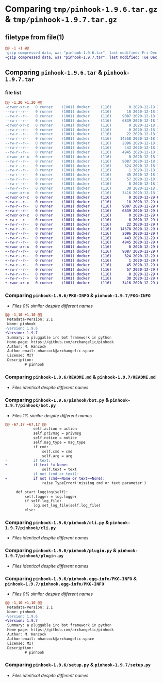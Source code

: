 # Comparing `tmp/pinhook-1.9.6.tar.gz` & `tmp/pinhook-1.9.7.tar.gz`

## filetype from file(1)

```diff
@@ -1 +1 @@
-gzip compressed data, was "pinhook-1.9.6.tar", last modified: Fri Dec 18 16:47:04 2020, max compression
+gzip compressed data, was "pinhook-1.9.7.tar", last modified: Tue Dec 29 02:52:36 2020, max compression
```

## Comparing `pinhook-1.9.6.tar` & `pinhook-1.9.7.tar`

### file list

```diff
@@ -1,20 +1,20 @@
-drwxr-xr-x   0 runner    (1001) docker     (116)        0 2020-12-18 16:47:04.213005 pinhook-1.9.6/
--rw-r--r--   0 runner    (1001) docker     (116)       18 2020-12-18 16:46:51.000000 pinhook-1.9.6/MANIFEST.in
--rw-r--r--   0 runner    (1001) docker     (116)     9087 2020-12-18 16:47:04.213005 pinhook-1.9.6/PKG-INFO
--rw-r--r--   0 runner    (1001) docker     (116)     6839 2020-12-18 16:46:51.000000 pinhook-1.9.6/README.md
-drwxr-xr-x   0 runner    (1001) docker     (116)        0 2020-12-18 16:47:04.213005 pinhook-1.9.6/pinhook/
--rw-r--r--   0 runner    (1001) docker     (116)        0 2020-12-18 16:46:51.000000 pinhook-1.9.6/pinhook/__init__.py
--rw-r--r--   0 runner    (1001) docker     (116)       22 2020-12-18 16:46:51.000000 pinhook-1.9.6/pinhook/__version__.py
--rw-r--r--   0 runner    (1001) docker     (116)    14558 2020-12-18 16:46:51.000000 pinhook-1.9.6/pinhook/bot.py
--rw-r--r--   0 runner    (1001) docker     (116)     2096 2020-12-18 16:46:51.000000 pinhook-1.9.6/pinhook/cli.py
--rw-r--r--   0 runner    (1001) docker     (116)      443 2020-12-18 16:46:51.000000 pinhook-1.9.6/pinhook/log.py
--rw-r--r--   0 runner    (1001) docker     (116)     4945 2020-12-18 16:46:51.000000 pinhook-1.9.6/pinhook/plugin.py
-drwxr-xr-x   0 runner    (1001) docker     (116)        0 2020-12-18 16:47:04.213005 pinhook-1.9.6/pinhook.egg-info/
--rw-r--r--   0 runner    (1001) docker     (116)     9087 2020-12-18 16:47:04.000000 pinhook-1.9.6/pinhook.egg-info/PKG-INFO
--rw-r--r--   0 runner    (1001) docker     (116)      324 2020-12-18 16:47:04.000000 pinhook-1.9.6/pinhook.egg-info/SOURCES.txt
--rw-r--r--   0 runner    (1001) docker     (116)        1 2020-12-18 16:47:04.000000 pinhook-1.9.6/pinhook.egg-info/dependency_links.txt
--rw-r--r--   0 runner    (1001) docker     (116)       45 2020-12-18 16:47:04.000000 pinhook-1.9.6/pinhook.egg-info/entry_points.txt
--rw-r--r--   0 runner    (1001) docker     (116)       57 2020-12-18 16:47:04.000000 pinhook-1.9.6/pinhook.egg-info/requires.txt
--rw-r--r--   0 runner    (1001) docker     (116)        8 2020-12-18 16:47:04.000000 pinhook-1.9.6/pinhook.egg-info/top_level.txt
--rw-r--r--   0 runner    (1001) docker     (116)       38 2020-12-18 16:47:04.213005 pinhook-1.9.6/setup.cfg
--rwxr-xr-x   0 runner    (1001) docker     (116)     3416 2020-12-18 16:46:51.000000 pinhook-1.9.6/setup.py
+drwxr-xr-x   0 runner    (1001) docker     (116)        0 2020-12-29 02:52:36.277414 pinhook-1.9.7/
+-rw-r--r--   0 runner    (1001) docker     (116)       18 2020-12-29 02:52:23.000000 pinhook-1.9.7/MANIFEST.in
+-rw-r--r--   0 runner    (1001) docker     (116)     9087 2020-12-29 02:52:36.277414 pinhook-1.9.7/PKG-INFO
+-rw-r--r--   0 runner    (1001) docker     (116)     6839 2020-12-29 02:52:23.000000 pinhook-1.9.7/README.md
+drwxr-xr-x   0 runner    (1001) docker     (116)        0 2020-12-29 02:52:36.277414 pinhook-1.9.7/pinhook/
+-rw-r--r--   0 runner    (1001) docker     (116)        0 2020-12-29 02:52:23.000000 pinhook-1.9.7/pinhook/__init__.py
+-rw-r--r--   0 runner    (1001) docker     (116)       22 2020-12-29 02:52:23.000000 pinhook-1.9.7/pinhook/__version__.py
+-rw-r--r--   0 runner    (1001) docker     (116)    14578 2020-12-29 02:52:23.000000 pinhook-1.9.7/pinhook/bot.py
+-rw-r--r--   0 runner    (1001) docker     (116)     2096 2020-12-29 02:52:23.000000 pinhook-1.9.7/pinhook/cli.py
+-rw-r--r--   0 runner    (1001) docker     (116)      443 2020-12-29 02:52:23.000000 pinhook-1.9.7/pinhook/log.py
+-rw-r--r--   0 runner    (1001) docker     (116)     4945 2020-12-29 02:52:23.000000 pinhook-1.9.7/pinhook/plugin.py
+drwxr-xr-x   0 runner    (1001) docker     (116)        0 2020-12-29 02:52:36.277414 pinhook-1.9.7/pinhook.egg-info/
+-rw-r--r--   0 runner    (1001) docker     (116)     9087 2020-12-29 02:52:36.000000 pinhook-1.9.7/pinhook.egg-info/PKG-INFO
+-rw-r--r--   0 runner    (1001) docker     (116)      324 2020-12-29 02:52:36.000000 pinhook-1.9.7/pinhook.egg-info/SOURCES.txt
+-rw-r--r--   0 runner    (1001) docker     (116)        1 2020-12-29 02:52:36.000000 pinhook-1.9.7/pinhook.egg-info/dependency_links.txt
+-rw-r--r--   0 runner    (1001) docker     (116)       45 2020-12-29 02:52:36.000000 pinhook-1.9.7/pinhook.egg-info/entry_points.txt
+-rw-r--r--   0 runner    (1001) docker     (116)       57 2020-12-29 02:52:36.000000 pinhook-1.9.7/pinhook.egg-info/requires.txt
+-rw-r--r--   0 runner    (1001) docker     (116)        8 2020-12-29 02:52:36.000000 pinhook-1.9.7/pinhook.egg-info/top_level.txt
+-rw-r--r--   0 runner    (1001) docker     (116)       38 2020-12-29 02:52:36.277414 pinhook-1.9.7/setup.cfg
+-rwxr-xr-x   0 runner    (1001) docker     (116)     3416 2020-12-29 02:52:23.000000 pinhook-1.9.7/setup.py
```

### Comparing `pinhook-1.9.6/PKG-INFO` & `pinhook-1.9.7/PKG-INFO`

 * *Files 0% similar despite different names*

```diff
@@ -1,10 +1,10 @@
 Metadata-Version: 2.1
 Name: pinhook
-Version: 1.9.6
+Version: 1.9.7
 Summary: a pluggable irc bot framework in python
 Home-page: https://github.com/archangelic/pinhook
 Author: M. Hancock
 Author-email: mhancock@archangelic.space
 License: MIT
 Description: 
         # pinhook
```

### Comparing `pinhook-1.9.6/README.md` & `pinhook-1.9.7/README.md`

 * *Files identical despite different names*

### Comparing `pinhook-1.9.6/pinhook/bot.py` & `pinhook-1.9.7/pinhook/bot.py`

 * *Files 1% similar despite different names*

```diff
@@ -67,17 +67,17 @@
             self.action = action
             self.privmsg = privmsg
             self.notice = notice
             self.msg_type = msg_type
             if cmd:
                 self.cmd = cmd
                 self.arg = arg
-            if text:
+            if text != None:
                 self.text = text
-            if not (cmd or text):
+            if not (cmd==None or text==None):
                 raise TypeError('missing cmd or text parameter')
 
     def start_logging(self):
         self.logger = log.logger
         if self.log_file:
             log.set_log_file(self.log_file)
         else:
```

### Comparing `pinhook-1.9.6/pinhook/cli.py` & `pinhook-1.9.7/pinhook/cli.py`

 * *Files identical despite different names*

### Comparing `pinhook-1.9.6/pinhook/plugin.py` & `pinhook-1.9.7/pinhook/plugin.py`

 * *Files identical despite different names*

### Comparing `pinhook-1.9.6/pinhook.egg-info/PKG-INFO` & `pinhook-1.9.7/pinhook.egg-info/PKG-INFO`

 * *Files 0% similar despite different names*

```diff
@@ -1,10 +1,10 @@
 Metadata-Version: 2.1
 Name: pinhook
-Version: 1.9.6
+Version: 1.9.7
 Summary: a pluggable irc bot framework in python
 Home-page: https://github.com/archangelic/pinhook
 Author: M. Hancock
 Author-email: mhancock@archangelic.space
 License: MIT
 Description: 
         # pinhook
```

### Comparing `pinhook-1.9.6/setup.py` & `pinhook-1.9.7/setup.py`

 * *Files identical despite different names*


